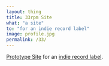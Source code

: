 ```yaml
---
layout: thing
title: 33rpm Site
what: "a site"
to: "for an indie record label"
image: profile.jpg
permalink: /33/
---
```


[Prototype Site](https://archive.thomasr.me/33rpm/) for an [indie record label](https://twitter.com/33rpm_records).